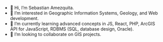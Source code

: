 - 👋 Hi, I’m Sebastian Amezquita.
- 👀 I’m interested in Geographic Information Systems, Geology, and Web development.
- 🌱 I’m currently learning advanced concepts in JS, React, PHP, ArcGIS API for JavaScript, RDBMS (SQL, database design, Oracle).
- 💞️ I’m looking to collaborate on GIS projects.
